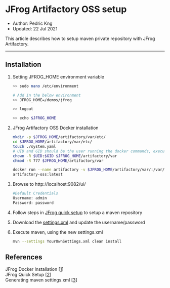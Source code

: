 # JFrog Artifactory OSS setup
* Author:   Pedric Kng  
* Updated:  22 Jul 2021

This article describes how to setup maven private repository with JFrog Artifactory.

***
## Installation

1. Setting JFROG_HOME environment variable

    ```bash
    >> sudo nano /etc/environment

    # Add in the below environment
    >> JFROG_HOME=/demos/jfrog

    >> logout

    >> echo $JFROG_HOME

    ```

2. JFrog Artifactory OSS Docker installation

    ```bash
    mkdir -p $JFROG_HOME/artifactory/var/etc/
    cd $JFROG_HOME/artifactory/var/etc/
    touch ./system.yaml
    # UID and GID should be the user running the docker commands, execute 'id' to view all users
    chown -R $UID:$GID $JFROG_HOME/artifactory/var
    chmod -R 777 $JFROG_HOME/artifactory/var
    ```

    ```bash
    docker run --name artifactory -v $JFROG_HOME/artifactory/var/:/var/opt/jfrog/artifactory -d -p 9081:8081 -p 9082:8082 releases-docker.jfrog.io/jfrog/
    artifactory-oss:latest
    ```

3. Browse to http://localhost:9082/ui/
    ```bash
    #Default Credentials
    Username: admin
    Password: password
    ```

4. Follow steps in [JFrog quick setup][2] to setup a maven repository

5. Download the [settings.xml][3] and update the username/password

6. Execute maven, using the new settings.xml
   ```bash
   mvn --settings YourOwnSettings.xml clean install
   ```

## References
JFrog Docker Installation [[1]]  
JFrog Quick Setup [[2]]  
Generating maven settings.xml [[3]]  

[1]:https://www.jfrog.com/confluence/display/JFROG/Installing+Artifactory#InstallingArtifactory-DockerInstallation "JFrog Docker Installation"
[2]:https://www.jfrog.com/confluence/display/JFROG/Administration+Module#AdministrationModule-QuickSetup "JFrog Quick Setup"
[3]:https://www.jfrog.com/confluence/display/JFROG/Maven+Repository#MavenRepository-AutomaticallyGeneratingSettings "Generating maven settings.xml"